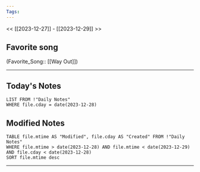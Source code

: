 ```yaml
---
Tags:
---
```

<< [[2023-12-27]] - [[2023-12-29]] >>
## Favorite song
(Favorite_Song:: [[Way Out]])

___
## Today's Notes
```dataview
LIST FROM !"Daily Notes"
WHERE file.cday = date(2023-12-28)
```
## Modified Notes
```dataview
TABLE file.mtime AS "Modified", file.cday AS "Created" FROM !"Daily Notes" 
WHERE file.mtime > date(2023-12-28) AND file.mtime < date(2023-12-29) AND file.cday < date(2023-12-28)
SORT file.mtime desc
```
___
